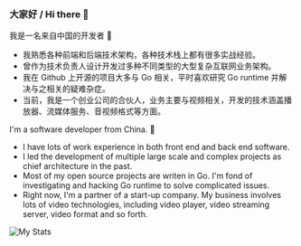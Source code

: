 ### 大家好 / Hi there 👋

我是一名来自中国的开发者 🎉

- 我熟悉各种前端和后端技术架构，各种技术栈上都有很多实战经验。
- 曾作为技术负责人设计开发过多种不同类型的大型复杂互联网业务架构。
- 我在 Github 上开源的项目大多与 Go 相关，平时喜欢研究 Go runtime 并解决与之相关的疑难杂症。
- 当前，我是一个创业公司的合伙人，业务主要与视频相关，开发的技术涵盖播放器、流媒体服务、音视频格式等方面。

I'm a software developer from China. 🎉

- I have lots of work experience in both front end and back end software.
- I led the development of multiple large scale and complex projects as chief architecture in the past.
- Most of my open source projects are writen in Go. I'm fond of investigating and hacking Go runtime to solve complicated issues.
- Right now, I'm a partner of a start-up company. My business involves lots of video technologies, including video player, video streaming server, video format and so forth.

![My Stats](https://github-readme-stats.vercel.app/api?username=huandu)
